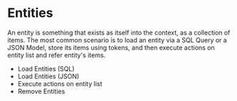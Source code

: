 # Entities

An entity is something that exists as itself into the context, as a collection of items. The most common scenario is to load an entity via a SQL Query or a JSON Model, store its items using tokens, and then execute actions on entity list and refer entity's items.

* Load Entities (SQL)
* Load Entities (JSON)
* Execute actions on entity list
* Remove Entities


